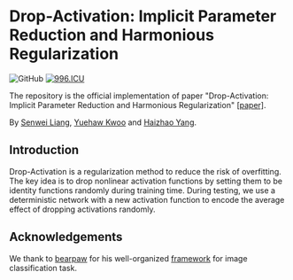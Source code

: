 # Drop-Activation: Implicit Parameter Reduction and Harmonious Regularization
![GitHub](https://img.shields.io/github/license/gbup-group/DIANet.svg)
[![996.ICU](https://img.shields.io/badge/link-996.icu-red.svg)](https://996.icu) 

The repository is the official implementation of paper "Drop-Activation: Implicit Parameter Reduction and Harmonious Regularization" [[paper]](https://arxiv.org/abs/1811.05850).

By [Senwei Liang](https://github.com/LeungSamWai), [Yuehaw Kwoo](https://www.google.com) and [Haizhao Yang](https://haizhaoyang.github.io/).

## Introduction
Drop-Activation is a regularization method to reduce the risk of overfitting. The key idea is to drop nonlinear activation functions by setting them to be identity functions randomly during training time. During testing, we use a deterministic network with a new activation function to encode the average effect of dropping activations randomly.

## Acknowledgements
We thank to [bearpaw](https://github.com/bearpaw) for his well-organized [framework](https://github.com/bearpaw/pytorch-classification) for image classification task. 
